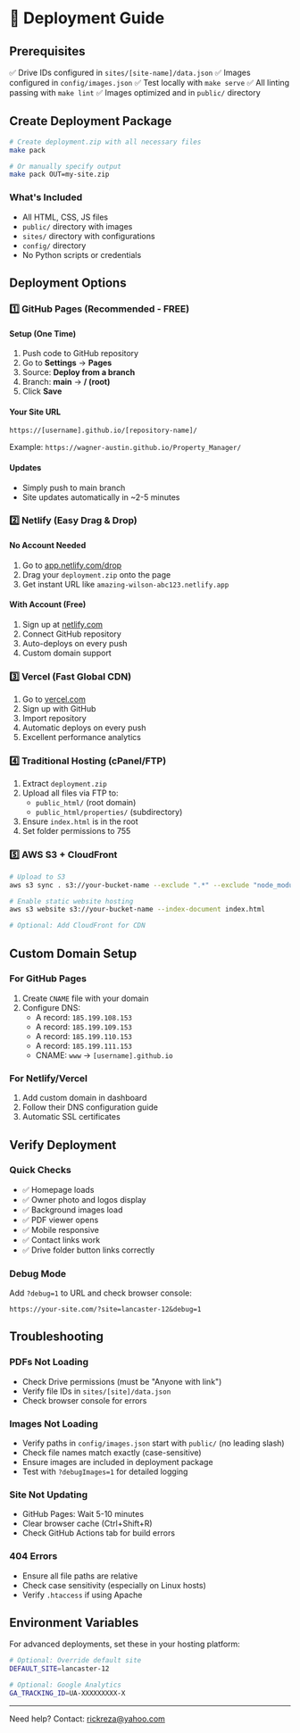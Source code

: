 # 🚀 Deployment Guide

## Prerequisites
✅ Drive IDs configured in `sites/[site-name]/data.json`
✅ Images configured in `config/images.json`
✅ Test locally with `make serve`
✅ All linting passing with `make lint`
✅ Images optimized and in `public/` directory

## Create Deployment Package

```bash
# Create deployment.zip with all necessary files
make pack

# Or manually specify output
make pack OUT=my-site.zip
```

### What's Included
- All HTML, CSS, JS files
- `public/` directory with images
- `sites/` directory with configurations
- `config/` directory
- No Python scripts or credentials

## Deployment Options

### 1️⃣ GitHub Pages (Recommended - FREE)

#### Setup (One Time)
1. Push code to GitHub repository
2. Go to **Settings** → **Pages**
3. Source: **Deploy from a branch**
4. Branch: **main** → **/ (root)**
5. Click **Save**

#### Your Site URL
```
https://[username].github.io/[repository-name]/
```

Example: `https://wagner-austin.github.io/Property_Manager/`

#### Updates
- Simply push to main branch
- Site updates automatically in ~2-5 minutes

### 2️⃣ Netlify (Easy Drag & Drop)

#### No Account Needed
1. Go to [app.netlify.com/drop](https://app.netlify.com/drop)
2. Drag your `deployment.zip` onto the page
3. Get instant URL like `amazing-wilson-abc123.netlify.app`

#### With Account (Free)
1. Sign up at [netlify.com](https://netlify.com)
2. Connect GitHub repository
3. Auto-deploys on every push
4. Custom domain support

### 3️⃣ Vercel (Fast Global CDN)

1. Go to [vercel.com](https://vercel.com)
2. Sign up with GitHub
3. Import repository
4. Automatic deploys on every push
5. Excellent performance analytics

### 4️⃣ Traditional Hosting (cPanel/FTP)

1. Extract `deployment.zip`
2. Upload all files via FTP to:
   - `public_html/` (root domain)
   - `public_html/properties/` (subdirectory)
3. Ensure `index.html` is in the root
4. Set folder permissions to 755

### 5️⃣ AWS S3 + CloudFront

```bash
# Upload to S3
aws s3 sync . s3://your-bucket-name --exclude ".*" --exclude "node_modules/*"

# Enable static website hosting
aws s3 website s3://your-bucket-name --index-document index.html

# Optional: Add CloudFront for CDN
```

## Custom Domain Setup

### For GitHub Pages
1. Create `CNAME` file with your domain
2. Configure DNS:
   - A record: `185.199.108.153`
   - A record: `185.199.109.153`
   - A record: `185.199.110.153`
   - A record: `185.199.111.153`
   - CNAME: `www` → `[username].github.io`

### For Netlify/Vercel
1. Add custom domain in dashboard
2. Follow their DNS configuration guide
3. Automatic SSL certificates

## Verify Deployment

### Quick Checks
- ✅ Homepage loads
- ✅ Owner photo and logos display
- ✅ Background images load
- ✅ PDF viewer opens
- ✅ Mobile responsive
- ✅ Contact links work
- ✅ Drive folder button links correctly

### Debug Mode
Add `?debug=1` to URL and check browser console:
```
https://your-site.com/?site=lancaster-12&debug=1
```

## Troubleshooting

### PDFs Not Loading
- Check Drive permissions (must be "Anyone with link")
- Verify file IDs in `sites/[site]/data.json`
- Check browser console for errors

### Images Not Loading
- Verify paths in `config/images.json` start with `public/` (no leading slash)
- Check file names match exactly (case-sensitive)
- Ensure images are included in deployment package
- Test with `?debugImages=1` for detailed logging

### Site Not Updating
- GitHub Pages: Wait 5-10 minutes
- Clear browser cache (Ctrl+Shift+R)
- Check GitHub Actions tab for build errors

### 404 Errors
- Ensure all file paths are relative
- Check case sensitivity (especially on Linux hosts)
- Verify `.htaccess` if using Apache

## Environment Variables

For advanced deployments, set these in your hosting platform:

```bash
# Optional: Override default site
DEFAULT_SITE=lancaster-12

# Optional: Google Analytics
GA_TRACKING_ID=UA-XXXXXXXXX-X
```

---

Need help? Contact: rickreza@yahoo.com